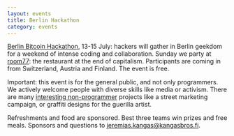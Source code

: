 ```yaml
---
layout: events
title: Berlin Hackathon
category: events
---
```


[Berlin Bitcoin Hackathon](http://bitcoin-hackathon.com/), 13-15 July: hackers will gather in Berlin geekdom for a weekend of intense coding and collaboration. Sunday we party at [room77](http://www.npr.org/2012/06/01/154140277/berlin-restaurant-experiments-with-virtual-currency): the restaurant at the end of capitalism. Participants are coming in from Switzerland, Austria and Finland. The event is free.

Important: this event is for the general public, and not only programmers. We actively welcome people with diverse skills like media or activism. There are many [interesting non-programmer](http://bitcoin-hackathon.com/index.php/Main_Page#Ideas) projects like a street marketing campaign, or graffiti designs for the guerilla artist.

Refreshments and food are sponsored. Best three teams win prizes and free meals. Sponsors and questions to [jeremias.kangas@kangasbros.fi](mailto:jeremias.kangas@kangasbros.fi).

